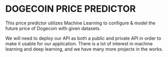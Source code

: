 # DOGECOIN PRICE PREDICTOR

This price predictor utilizes Machine Learning to configure & model the future price of Dogecoin with given datasets.

We will need to deploy our API as both a public and private API in order to make it usable for our application. There is a lot of interest in machine learning and deep learning, and we have many more projects in the works.

